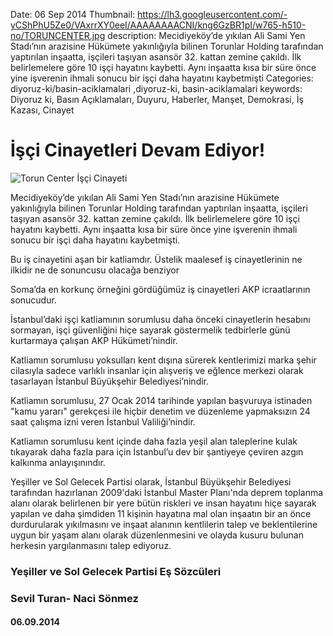 Date: 06 Sep 2014
Thumbnail: https://lh3.googleusercontent.com/-yCShPhU5Ze0/VAxrrXY0eeI/AAAAAAAACNI/kng6GzBR1pI/w765-h510-no/TORUNCENTER.jpg
description: Mecidiyeköy’de yıkılan Ali Sami Yen Stadı’nın arazisine Hükümete yakınlığıyla bilinen Torunlar Holding tarafından yaptırılan inşaatta, işçileri taşıyan asansör 32. kattan zemine çakıldı. İlk belirlemelere göre 10 işçi hayatını kaybetti. Aynı inşaatta kısa bir süre önce yine işverenin ihmali sonucu bir işçi daha hayatını kaybetmişti
Categories: diyoruz-ki/basin-aciklamalari ,diyoruz-ki, basin-aciklamalari
keywords: Diyoruz ki, Basın Açıklamaları, Duyuru, Haberler, Manşet, Demokrasi, İş Kazası, Cinayet

# İşçi Cinayetleri Devam Ediyor!

![Torun Center İşçi Cinayeti](https://lh3.googleusercontent.com/-yCShPhU5Ze0/VAxrrXY0eeI/AAAAAAAACNI/kng6GzBR1pI/w765-h510-no/TORUNCENTER.jpg)

Mecidiyeköy’de yıkılan Ali Sami Yen Stadı’nın arazisine Hükümete yakınlığıyla bilinen Torunlar Holding tarafından yaptırılan inşaatta, işçileri taşıyan asansör 32. kattan zemine çakıldı. İlk belirlemelere göre 10 işçi hayatını kaybetti. Aynı inşaatta kısa bir süre önce yine işverenin ihmali sonucu bir işçi daha hayatını kaybetmişti.

Bu iş cinayetini aşan bir katliamdır. Üstelik maalesef iş cinayetlerinin ne ilkidir ne de sonuncusu olacağa benziyor

Soma’da en korkunç örneğini gördüğümüz iş cinayetleri AKP icraatlarının sonucudur.

İstanbul’daki işçi katliamının sorumlusu daha önceki cinayetlerin hesabını sormayan, işçi güvenliğini hiçe sayarak göstermelik tedbirlerle günü kurtarmaya çalışan AKP Hükümeti’nindir.

Katliamın sorumlusu yoksulları kent dışına sürerek kentlerimizi marka şehir cilasıyla sadece varlıklı insanlar için alışveriş ve eğlence merkezi olarak tasarlayan İstanbul Büyükşehir Belediyesi’nindir.

Katliamın sorumlusu, 27 Ocak 2014 tarihinde yapılan başvuruya istinaden "kamu yararı" gerekçesi ile hiçbir denetim ve düzenleme yapmaksızın 24 saat çalışma izni veren İstanbul Valiliği’nindir. 

Katliamın sorumlusu kent içinde daha fazla yeşil alan taleplerine kulak tıkayarak daha fazla para için İstanbul’u dev bir şantiyeye çeviren azgın kalkınma anlayışınındır.

Yeşiller ve Sol Gelecek Partisi olarak, İstanbul Büyükşehir Belediyesi tarafından hazırlanan 2009'daki İstanbul Master Planı'nda deprem toplanma alanı olarak belirlenen bir yere bütün riskleri ve insan hayatını hiçe sayarak yapılan ve daha şimdiden 11 kişinin hayatına mal olan inşaatın bir an önce durdurularak yıkılmasını ve inşaat alanının kentlilerin talep ve beklentilerine uygun bir yaşam alanı olarak düzenlenmesini ve olayda kusuru bulunan herkesin yargılanmasını talep ediyoruz.

### Yeşiller ve Sol Gelecek Partisi Eş Sözcüleri
### Sevil Turan- Naci Sönmez
#### 06.09.2014
